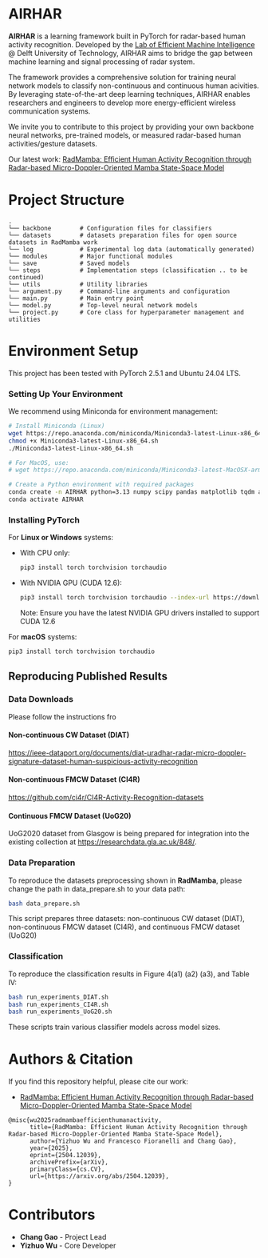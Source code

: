 # AIRHAR
**AIRHAR** is a learning framework built in PyTorch for radar-based human activity recognition. Developed by the [Lab of Efficient Machine Intelligence](https://www.tudemi.com) @ Delft University of Technology, AIRHAR aims to bridge the gap between machine learning and signal processing of radar system.

The framework provides a comprehensive solution for training neural network models to classify non-continuous and continuous human acivities. By leveraging state-of-the-art deep learning techniques, AIRHAR enables researchers and engineers to develop more energy-efficient wireless communication systems.

We invite you to contribute to this project by providing your own backbone neural networks, pre-trained models, or measured radar-based human activities/gesture datasets.

Our latest work: [RadMamba: Efficient Human Activity Recognition through Radar-based Micro-Doppler-Oriented Mamba State-Space Model](https://arxiv.org/abs/2504.12039)

# Project Structure
```
.
└── backbone        # Configuration files for classifiers
└── datasets        # datasets preparation files for open source datasets in RadMamba work
└── log             # Experimental log data (automatically generated)
└── modules         # Major functional modules
└── save            # Saved models
└── steps           # Implementation steps (classification .. to be continued)
└── utils           # Utility libraries
└── argument.py     # Command-line arguments and configuration
└── main.py         # Main entry point
└── model.py        # Top-level neural network models
└── project.py      # Core class for hyperparameter management and utilities

```

# Environment Setup

This project has been tested with PyTorch 2.5.1 and Ubuntu 24.04 LTS.

### Setting Up Your Environment

We recommend using Miniconda for environment management:

```bash
# Install Miniconda (Linux)
wget https://repo.anaconda.com/miniconda/Miniconda3-latest-Linux-x86_64.sh
chmod +x Miniconda3-latest-Linux-x86_64.sh
./Miniconda3-latest-Linux-x86_64.sh

# For MacOS, use:
# wget https://repo.anaconda.com/miniconda/Miniconda3-latest-MacOSX-arm64.sh

# Create a Python environment with required packages
conda create -n AIRHAR python=3.13 numpy scipy pandas matplotlib tqdm adabound einops h5py scikit-learn cv2 
conda activate AIRHAR
```

### Installing PyTorch

For **Linux or Windows** systems:
- With CPU only:
  ```bash
  pip3 install torch torchvision torchaudio
  ```
- With NVIDIA GPU (CUDA 12.6):
  ```bash
  pip3 install torch torchvision torchaudio --index-url https://download.pytorch.org/whl/cu126
  ```
  Note: Ensure you have the latest NVIDIA GPU drivers installed to support CUDA 12.6

For **macOS** systems:
```bash
pip3 install torch torchvision torchaudio
```


## Reproducing Published Results
### Data Downloads
Please follow the instructions fro
#### Non-continuous CW Dataset (DIAT)
https://ieee-dataport.org/documents/diat-μradhar-radar-micro-doppler-signature-dataset-human-suspicious-activity-recognition
#### Non-continuous FMCW Dataset (CI4R)
https://github.com/ci4r/CI4R-Activity-Recognition-datasets
#### Continuous FMCW Dataset (UoG20)
UoG2020 dataset from Glasgow is being prepared for integration into the existing collection at  https://researchdata.gla.ac.uk/848/. 


### Data Preparation
To reproduce the datasets preprocessing shown in **RadMamba**, please change the path in data_prepare.sh to your data path:

```bash
bash data_prepare.sh
```
This script prepares three datasets: non-continuous CW dataset (DIAT), non-continuous FMCW dataset (CI4R), and continuous FMCW dataset (UoG20)

### Classification
To reproduce the classification results in Figure 4(a1) (a2) (a3), and Table IV:
```bash
bash run_experiments_DIAT.sh
bash run_experiments_CI4R.sh
bash run_experiments_UoG20.sh
```
These scripts train various classifier models across model sizes.


# Authors & Citation
If you find this repository helpful, please cite our work:
- [RadMamba: Efficient Human Activity Recognition through Radar-based Micro-Doppler-Oriented Mamba State-Space Model](https://arxiv.org/abs/2504.12039)
```
@misc{wu2025radmambaefficienthumanactivity,
      title={RadMamba: Efficient Human Activity Recognition through Radar-based Micro-Doppler-Oriented Mamba State-Space Model}, 
      author={Yizhuo Wu and Francesco Fioranelli and Chang Gao},
      year={2025},
      eprint={2504.12039},
      archivePrefix={arXiv},
      primaryClass={cs.CV},
      url={https://arxiv.org/abs/2504.12039}, 
}
```

# Contributors

- **Chang Gao** - Project Lead
- **Yizhuo Wu** - Core Developer

